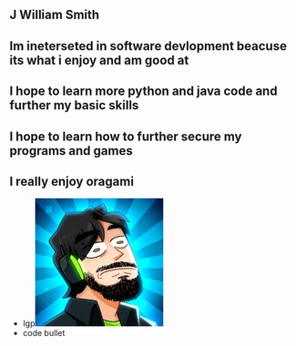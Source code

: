 ## J William Smith

## Im ineterseted in software devlopment beacuse its what i enjoy and am good at

## I hope to learn more python and java code and further my basic skills

## I hope to learn how to further secure my programs and games

## I really enjoy oragami

* Igp![Igp](https://github.com/JWSmithCS/JWSmith-Profile/blob/main/download%20(1).jpg)
* code bullet
